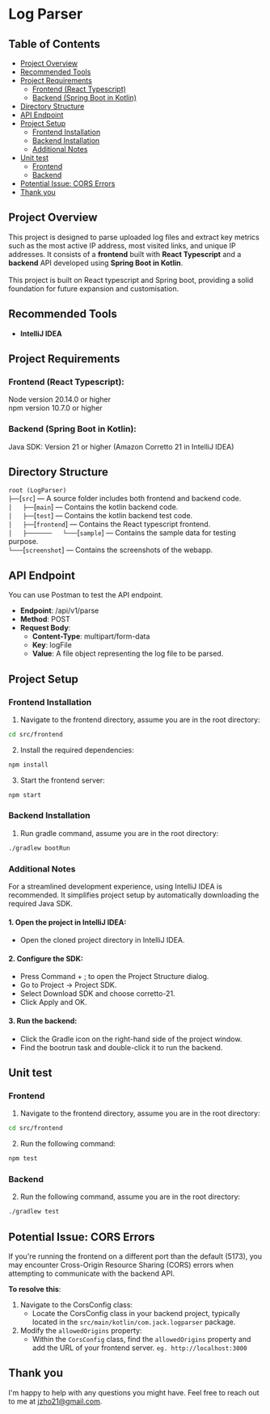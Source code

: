 # Log Parser
## Table of Contents
- [Project Overview](#project-overview)
- [Recommended Tools](#recommended-tools)
- [Project Requirements](#project-requirements)
  - [Frontend (React Typescript)](#frontend-react-typescript)
  - [Backend (Spring Boot in Kotlin)](#backend-spring-boot-in-kotlin)
- [Directory Structure](#directory-structure)
- [API Endpoint](#api-endpoint)
- [Project Setup](#project-setup)
  - [Frontend Installation](#frontend-installation)
  - [Backend Installation](#backend-installation)
  - [Additional Notes](#additional-notes)
- [Unit test](#unit-test)
  - [Frontend](#frontend)
  - [Backend](#backend)
- [Potential Issue: CORS Errors](#potential-issue-cors-errors)
- [Thank you](#thank-you)

## Project Overview
This project is designed to parse uploaded log files and extract key metrics such as the most active IP address, most visited links, and unique IP addresses. 
It consists of a **frontend** built with **React Typescript** and a **backend** API developed using **Spring Boot in Kotlin**.<br /><br />
This project is built on React typescript and Spring boot, providing a solid foundation for future expansion and customisation.

## Recommended Tools ##
- **IntelliJ IDEA**

## Project Requirements
### Frontend (React Typescript):

Node version 20.14.0 or higher<br />
npm version 10.7.0 or higher

### Backend (Spring Boot in Kotlin):

Java SDK: Version 21 or higher (Amazon Corretto 21 in IntelliJ IDEA)

## Directory Structure
`root (LogParser)`<br>
`├──`[`src`] — A source folder includes both frontend and backend code.<br>
`│   ├──`[`main`] — Contains the kotlin backend code.<br>
`│   ├──`[`test`] — Contains the kotlin backend test code.<br>
`│   ├──`[`frontend`] — Contains the React typescript frontend.<br>
`│   ├───────   └───`[`sample`] — Contains the sample data for testing purpose.<br>
`└───`[`screenshot`] — Contains the screenshots of the webapp.<br>

## API Endpoint 
You can use Postman to test the API endpoint.
- **Endpoint**: /api/v1/parse
- **Method**: POST
- **Request Body**:
  - **Content-Type**: multipart/form-data
  - **Key**: logFile
  - **Value**: A file object representing the log file to be parsed.

## Project Setup
### Frontend Installation
1. Navigate to the frontend directory, assume you are in the root directory:
```bash
cd src/frontend
```

2. Install the required dependencies:
```bash
npm install
```
3. Start the frontend server:
```bash
npm start
```

### Backend Installation
1. Run gradle command, assume you are in the root directory:
```bash
./gradlew bootRun
```

### Additional Notes
For a streamlined development experience, using IntelliJ IDEA is recommended. It simplifies project setup by automatically downloading the required Java SDK.
#### 1. Open the project in IntelliJ IDEA:
- Open the cloned project directory in IntelliJ IDEA.
#### 2. Configure the SDK:
- Press Command + ; to open the Project Structure dialog.
- Go to Project -> Project SDK.
- Select Download SDK and choose corretto-21.
- Click Apply and OK.
#### 3. Run the backend:
- Click the Gradle icon on the right-hand side of the project window.
- Find the bootrun task and double-click it to run the backend.

## Unit test
### Frontend
1. Navigate to the frontend directory, assume you are in the root directory:
```bash
cd src/frontend
```
2. Run the following command:
```bash
npm test
```

### Backend
2. Run the following command, assume you are in the root directory:
```bash
./gradlew test
```

## Potential Issue: CORS Errors
If you're running the frontend on a different port than the default (5173), you may encounter Cross-Origin Resource Sharing (CORS) errors when attempting to communicate with the backend API.

**To resolve this**:
1. Navigate to the CorsConfig class:
   - Locate the CorsConfig class in your backend project, typically located in the `src/main/kotlin/com.jack.logparser` package.
2. Modify the `allowedOrigins` property:
   - Within the `CorsConfig` class, find the `allowedOrigins` property and add the URL of your frontend server. `eg. http://localhost:3000`

## Thank you
I'm happy to help with any questions you might have. Feel free to reach out to me at jzho21@gmail.com. 



